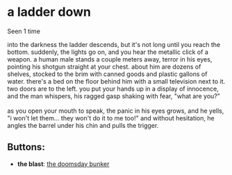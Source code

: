 # a ladder down

Seen 1 time

into the darkness the ladder descends, but it's not long until you reach the bottom. suddenly, the lights go on, and you hear the metallic click of a weapon. a human male stands a couple meters away, terror in his eyes, pointing his shotgun straight at your chest. about him are dozens of shelves, stocked to the brim with canned goods and plastic gallons of water. there's a bed on the floor behind him with a small television next to it. two doors are to the left. you put your hands up in a display of innocence, and the man whispers, his ragged gasp shaking with fear, "what are you?"<br /><br />as you open your mouth to speak, the panic in his eyes grows, and he yells, "i won't let them... they won't do it to me too!" and without hesitation, he angles the barrel under his chin and pulls the trigger.

## Buttons:

- **the blast**: [the doomsday bunker](the-doomsday-bunker-kmepfl.md)
